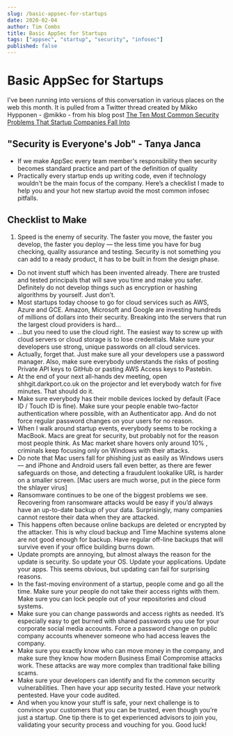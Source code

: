 ```yaml
---
slug: /basic-appsec-for-startups
date: 2020-02-04
author: Tim Combs
title: Basic AppSec for Startups
tags: ["appsec", "startup", "security", "infosec"]
published: false
---
```


# Basic AppSec for Startups

I've been running into versions of this conversation in various places on the web this month. It is pulled from a Twitter thread created by Mikko Hypponen - @mikko - from his blog post [The Ten Most Common Security Problems That Startup Companies Fall Into](https://medium.com/maki-vc/the-ten-most-common-security-problems-that-startup-companies-fall-into-6ec468091ea7 "The Ten Most Common Security Problems That Startup Companies Fall Into")

## "Security is Everyone's Job" - Tanya Janca
- If we make AppSec every team member's responsibility then security becomes standard practice and part of the definition of quality
- Practically every startup ends up writing code, even if technology wouldn't be the main focus of the company. Here’s a checklist I made to help you and your hot new startup avoid the most common infosec pitfalls.

## Checklist to Make
1) Speed is the enemy of security. The faster you move, the faster you develop, the faster you deploy — the less time you have for bug checking, quality assurance and testing. Security is not something you can add to a ready product, it has to be built in from the design phase.
- Do not invent stuff which has been invented already. There are trusted and tested principals that will save you time and make you safer. Definitely do not develop things such as encryption or hashing algorithms by yourself. Just don’t.
- Most startups today choose to go for cloud services such as AWS, Azure and GCE. Amazon, Microsoft and Google are investing hundreds of millions of dollars into their security. Breaking into the servers that run the largest cloud providers is hard...
- …but you need to use the cloud right. The easiest way to screw up with cloud servers or cloud storage is to lose credentials. Make sure your developers use strong, unique passwords on all cloud services.
- Actually, forget that. Just make sure all your developers use a password manager. Also, make sure everybody understands the risks of posting Private API keys to GitHub or pasting AWS Access keys to Pastebin.
- At the end of your next all-hands dev meeting, open shhgit.darkport.co.uk on the projector and let everybody watch for five minutes. That should do it.
- Make sure everybody has their mobile devices locked by default (Face ID / Touch ID is fine). Make sure your people enable two-factor authentication where possible, with an Authenticator app. And do not force regular password changes on your users for no reason.
- When I walk around startup events, everybody seems to be rocking a MacBook. Macs are great for security, but probably not for the reason most people think. As Mac market share hovers only around 10% , criminals keep focusing only on Windows with their attacks.
- Do note that Mac users fall for phishing just as easily as Windows users — and iPhone and Android users fall even better, as there are fewer safeguards on those, and detecting a fraudulent lookalike URL is harder on a smaller screen. [Mac users are much worse, put in the piece form the shlayer virus]
- Ransomware continues to be one of the biggest problems we see. Recovering from ransomware attacks would be easy if you’d always have an up-to-date backup of your data. Surprisingly, many companies cannot restore their data when they are attacked.
- This happens often because online backups are deleted or encrypted by the attacker. This is why cloud backup and Time Machine systems alone are not good enough for backup. Have regular off-line backups that will survive even if your office building burns down.
- Update prompts are annoying, but almost always the reason for the update is security. So update your OS. Update your applications. Update your apps. This seems obvious, but updating can fail for surprising reasons.
- In the fast-moving environment of a startup, people come and go all the time. Make sure your people do not take their access rights with them. Make sure you can lock people out of your repositories and cloud systems.
- Make sure you can change passwords and access rights as needed. It’s especially easy to get burned with shared passwords you use for your corporate social media accounts. Force a password change on public company accounts whenever someone who had access leaves the company.
- Make sure you exactly know who can move money in the company, and make sure they know how modern Business Email Compromise attacks work. These attacks are way more complex than traditional fake billing scams.
- Make sure your developers can identify and fix the common security vulnerabilities. Then have your app security tested. Have your network pentested. Have your code audited.
- And when you know your stuff is safe, your next challenge is to convince your customers that you can be trusted, even though you’re just a startup. One tip there is to get experienced advisors to join you, validating your security process and vouching for you. Good luck!
